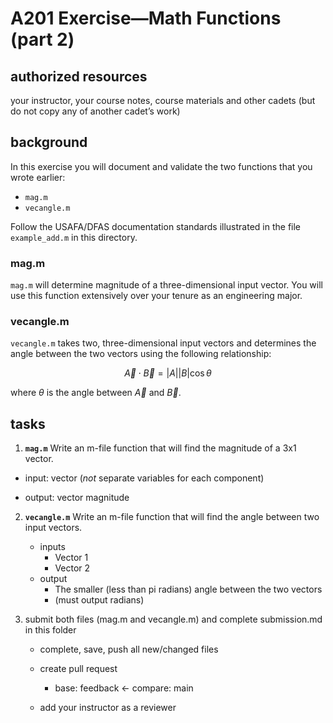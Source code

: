 # A201 Exercise—Math Functions (part 2)

## authorized resources

 your instructor, your course notes, course materials and other cadets (but do not copy any of another cadet’s work)

## background

In this exercise you will document and validate the two functions that you wrote earlier:

- `mag.m`
- `vecangle.m`

Follow the USAFA/DFAS documentation standards illustrated in the file `example_add.m` in this directory.  

### mag.m

`mag.m` will determine magnitude of a three-dimensional input vector. You will use this function extensively over your tenure as an engineering major.

### vecangle.m

`vecangle.m` takes two, three-dimensional input vectors and determines the angle between the two vectors using the following relationship:

$$
\vec{A} \cdot\vec{B} = |A||B|\cos\theta
$$

where $\theta$ is the angle between $\vec{A}$ and $\vec{B}$.

## tasks

1. **`mag.m`** Write an m-file function that will find the magnitude of a 3x1 vector.
- input: vector (*not* separate variables for each component)

- output:  vector magnitude
2) **`vecangle.m`** Write an m-file function that will find the angle between two input vectors.
   
   - inputs
     - Vector 1
     - Vector 2
   - output
     - The smaller (less than pi radians) angle between the two vectors
     - (must output radians)

3) submit both files (mag.m and vecangle.m) and complete submission.md in this folder 
   
   - complete, save, push all new/changed files
   
   - create pull request 
     
     - base: feedback <- compare: main
   
   - add your instructor as a reviewer
